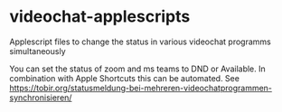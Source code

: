 # videochat-applescripts
Applescript files to change the status in various videochat programms simultaneously

You can set the status of zoom and ms teams to DND or Available. In combination with Apple Shortcuts this can be automated.
See https://tobir.org/statusmeldung-bei-mehreren-videochatprogrammen-synchronisieren/
